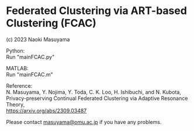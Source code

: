 # Federated Clustering via ART-based Clustering (FCAC)

(c) 2023 Naoki Masuyama

Python: <br>
Run "mainFCAC.py"

MATLAB: <br>
Run "mainFCAC.m"


Reference:<br>
N. Masuyama, Y. Nojima, Y. Toda, C. K. Loo, H. Ishibuchi, and N. Kubota, <br>
Privacy-preserving Continual Federated Clustering via Adaptive Resonance Theory, <br>
https://arxiv.org/abs/2309.03487

Please contact masuyama@omu.ac.jp if you have any problems.
